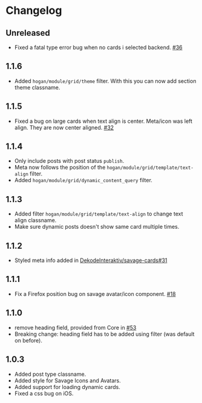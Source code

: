 # Changelog

## Unreleased
- Fixed a fatal type error bug when no cards i selected backend. [#36](https://github.com/DekodeInteraktiv/hogan-grid/issues/36)

## 1.1.6
- Added `hogan/module/grid/theme` filter. With this you can now add section theme classname.

## 1.1.5
- Fixed a bug on large cards when text align is center. Meta/icon was left align. They are now center aligned. [#32](https://github.com/DekodeInteraktiv/hogan-grid/issues/32)

## 1.1.4
- Only include posts with post status `publish`.
- Meta now follows the position of the `hogan/module/grid/template/text-align` filter.
- Added `hogan/module/grid/dynamic_content_query` filter.

## 1.1.3
- Added filter `hogan/module/grid/template/text-align` to change text align classname.
- Make sure dynamic posts doesn't show same card multiple times.

## 1.1.2
- Styled meta info added in [DekodeInteraktiv/savage-cards#31](https://github.com/DekodeInteraktiv/savage-cards/pull/31)

## 1.1.1
- Fix a Firefox position bug on savage avatar/icon component. [#18](https://github.com/DekodeInteraktiv/hogan-grid/issues/18)

## 1.1.0
- remove heading field, provided from Core in [#53](https://github.com/DekodeInteraktiv/hogan-core/pull/53)
- Breaking change: heading field has to be added using filter (was default on before).

## 1.0.3
- Added post type classname.
- Added style for Savage Icons and Avatars.
- Added support for loading dynamic cards.
- Fixed a css bug on iOS.
